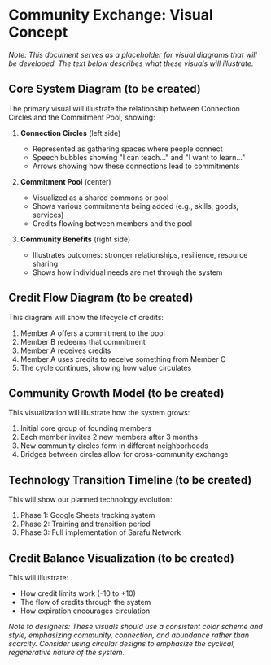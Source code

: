 # Community Exchange: Visual Concept

*Note: This document serves as a placeholder for visual diagrams that will be developed. The text below describes what these visuals will illustrate.*

## Core System Diagram (to be created)

The primary visual will illustrate the relationship between Connection Circles and the Commitment Pool, showing:

1. **Connection Circles** (left side)
   - Represented as gathering spaces where people connect
   - Speech bubbles showing "I can teach..." and "I want to learn..."
   - Arrows showing how these connections lead to commitments

2. **Commitment Pool** (center)
   - Visualized as a shared commons or pool
   - Shows various commitments being added (e.g., skills, goods, services)
   - Credits flowing between members and the pool

3. **Community Benefits** (right side)
   - Illustrates outcomes: stronger relationships, resilience, resource sharing
   - Shows how individual needs are met through the system

## Credit Flow Diagram (to be created)

This diagram will show the lifecycle of credits:

1. Member A offers a commitment to the pool
2. Member B redeems that commitment
3. Member A receives credits
4. Member A uses credits to receive something from Member C
5. The cycle continues, showing how value circulates

## Community Growth Model (to be created)

This visualization will illustrate how the system grows:

1. Initial core group of founding members
2. Each member invites 2 new members after 3 months
3. New community circles form in different neighborhoods
4. Bridges between circles allow for cross-community exchange

## Technology Transition Timeline (to be created)

This will show our planned technology evolution:

1. Phase 1: Google Sheets tracking system
2. Phase 2: Training and transition period
3. Phase 3: Full implementation of Sarafu.Network

## Credit Balance Visualization (to be created)

This will illustrate:
- How credit limits work (-10 to +10)
- The flow of credits through the system
- How expiration encourages circulation

*Note to designers: These visuals should use a consistent color scheme and style, emphasizing community, connection, and abundance rather than scarcity. Consider using circular designs to emphasize the cyclical, regenerative nature of the system.*